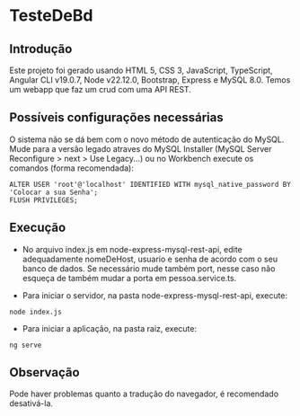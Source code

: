 # TesteDeBd


## Introdução

Este projeto foi gerado usando HTML 5, CSS 3, JavaScript, TypeScript, Angular CLI v19.0.7, Node v22.12.0, Bootstrap, Express e MySQL 8.0.
Temos um webapp que faz um crud com uma API REST.

## Possíveis configurações necessárias

O sistema não se dá bem com o novo método de autenticação do MySQL. Mude para a versão legado atraves do MySQL Installer (MySQL Server Reconfigure > next > Use Legacy...) ou no Workbench execute os comandos (forma recomendada):
```shell
ALTER USER 'root'@'localhost' IDENTIFIED WITH mysql_native_password BY 'Colocar a sua Senha';
FLUSH PRIVILEGES;
```

## Execução

* No arquivo index.js em node-express-mysql-rest-api, edite adequadamente nomeDeHost, usuario e senha de acordo com o seu banco de dados. Se necessário mude também port, nesse caso não esqueça de também mudar a porta em pessoa.service.ts.

* Para iniciar o servidor, na pasta node-express-mysql-rest-api, execute:
```shell
node index.js
```
* Para iniciar a aplicação, na pasta raiz, execute:
```shell
ng serve
```

## Observação

Pode haver problemas quanto a tradução do navegador, é recomendado desativá-la.

